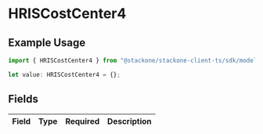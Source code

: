 # HRISCostCenter4

## Example Usage

```typescript
import { HRISCostCenter4 } from "@stackone/stackone-client-ts/sdk/models/shared";

let value: HRISCostCenter4 = {};
```

## Fields

| Field       | Type        | Required    | Description |
| ----------- | ----------- | ----------- | ----------- |